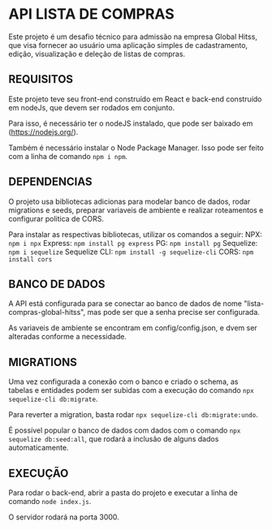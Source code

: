 # API LISTA DE COMPRAS

Este projeto é um desafio técnico para admissão na empresa Global Hitss, que visa fornecer ao usuário uma aplicação simples de cadastramento, edição, visualização e deleção de listas de compras.

## REQUISITOS

Este projeto teve seu front-end construído em React e back-end construído em nodeJs, que devem ser rodados em conjunto.

Para isso, é necessário ter o nodeJS instalado, que pode ser baixado em (https://nodejs.org/).

Também é necessário instalar o Node Package Manager. Isso pode ser feito com a linha de comando `npm i npm`.

## DEPENDENCIAS
O projeto usa bibliotecas adicionas para modelar banco de dados, rodar migrations e seeds, preparar variaveis de ambiente e realizar roteamentos e configurar politica de CORS. 

Para instalar as respectivas bibliotecas, utilizar os comandos a seguir:
NPX: `npm i npx`
Express: `npm install pg express`
PG: `npm install pg`
Sequelize: `npm i sequelize`
Sequelize CLI: `npm install -g sequelize-cli`
CORS: `npm install cors`

## BANCO DE DADOS

A API está configurada para se conectar ao banco de dados de nome "lista-compras-global-hitss", mas pode ser que a senha precise ser configurada.

As variaveis de ambiente se encontram em config/config.json, e dvem ser alteradas conforme a necessidade.

## MIGRATIONS

Uma vez configurada a conexão com o banco e criado o schema, as tabelas e entidades podem ser subidas com a execução do comando `npx sequelize-cli db:migrate`.

Para reverter a migration, basta rodar `npx sequelize-cli db:migrate:undo`.

É possível popular o banco de dados com dados com o comando `npx sequelize db:seed:all`, que rodará a inclusão de alguns dados automaticamente.

## EXECUÇÃO

Para rodar o back-end, abrir a pasta do projeto e executar a linha de comando `node index.js`.

O servidor rodará na porta 3000.


